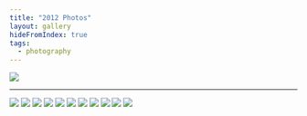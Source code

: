 ```yaml
---
title: "2012 Photos"
layout: gallery
hideFromIndex: true
tags:
  - photography
---
```


![](/content/posts/assets/photos/2012-03-15_23.29.40.jpg)

---

![](/content/posts/assets/photos/2012-03-15_23.30.06-3.jpg)
![](/content/posts/assets/photos/2012-03-15_23.30.08.jpg)
![](/content/posts/assets/photos/2012-03-15_23.30.18.jpg)
![](/content/posts/assets/photos/2012-03-15_23.30.35-1.jpg)
![](/content/posts/assets/photos/2012-03-15_23.30.35-2.jpg)
![](/content/posts/assets/photos/2012-03-15_23.30.35-3.jpg)
![](/content/posts/assets/photos/2012-03-15_23.30.35-4.jpg)
![](/content/posts/assets/photos/2012-03-15_23.31.51.jpg)
![](/content/posts/assets/photos/2012-03-15_23.32.15.jpg)
![](/content/posts/assets/photos/2012-03-15_23.34.00.jpg)
![](/content/posts/assets/photos/2012-03-15_23.34.26.jpg)
